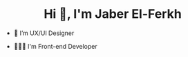 <!-- ### Hi 👋 I'm Jaber El-Ferkh -->

<h1 align="center">Hi 👋, I'm Jaber El-Ferkh</h1>

- 🏀 I’m UX/UI Designer

- 👨🏻‍💻 I'm Front-end Developer


<!--
**jaeel29/jaeel29** is a ✨ _special_ ✨ repository because its `README.md` (this file) appears on your GitHub profile.

Here are some ideas to get you started:

- 🔭 I’m UX/UI Designer
- 🌱 I’m currently learning ...
- 👯 I’m looking to collaborate on ...
- 🤔 I’m looking for help with ...
- 💬 Ask me about ...
- 📫 How to reach me: ...
- 😄 Pronouns: ...
- ⚡ Fun fact: ...
-->
